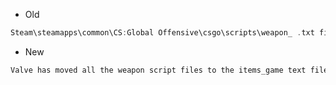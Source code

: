+ Old
``` groovy
Steam\steamapps\common\CS:Global Offensive\csgo\scripts\weapon_ .txt files
```

+ New
```groovy
Valve has moved all the weapon script files to the items_game text file
``` 
